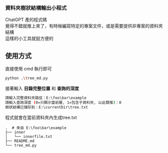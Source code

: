 ### 資料夾樹狀結構輸出小程式

ChatGPT 產的程式碼\
覺得不錯就推上來了，有時候編寫特定的專案文件，或是需要提供非專案的資料夾結構\
這樣的小工具就挺方便的

## 使用方式

直接使用 cmd 執行即可
```bash
python .\tree_md.py
```
接著輸入 **目錄完整位置** 和 **查詢的深度**
```bash
請輸入完整資料夾路徑：E:\foo\bar\example
請輸入查詢深度 (0=只顯示當前層, 1=包含子資料夾, 以此類推)：0
樹狀結構已儲存到：E:\currentDir\tree.txt
```
程式就會在當前資料夾內生成tree.txt
```
.  # 來自 E:\foo\bar\example
├── inner
│   └── innerfile.txt
├── README.md
└── tree_md.py
```